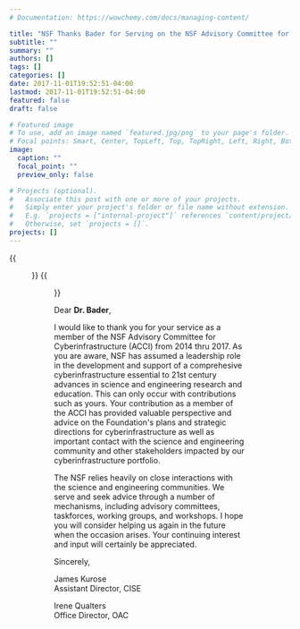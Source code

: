 ```yaml
---
# Documentation: https://wowchemy.com/docs/managing-content/

title: "NSF Thanks Bader for Serving on the NSF Advisory Committee for Cyberinfrastructure (ACCI)"
subtitle: ""
summary: ""
authors: []
tags: []
categories: []
date: 2017-11-01T19:52:51-04:00
lastmod: 2017-11-01T19:52:51-04:00
featured: false
draft: false

# Featured image
# To use, add an image named `featured.jpg/png` to your page's folder.
# Focal points: Smart, Center, TopLeft, Top, TopRight, Left, Right, BottomLeft, Bottom, BottomRight.
image:
  caption: ""
  focal_point: ""
  preview_only: false

# Projects (optional).
#   Associate this post with one or more of your projects.
#   Simply enter your project's folder or file name without extension.
#   E.g. `projects = ["internal-project"]` references `content/project/deep-learning/index.md`.
#   Otherwise, set `projects = []`.
projects: []
---
```


{{<figure src="certificate.jpg">}}
{{<figure src="letter.jpg">}}

Dear **Dr. Bader**,

I would like to thank you for your service as a member of the NSF Advisory Committee for Cyberinfrastructure (ACCI) from 2014 thru 2017. As you are aware, NSF has assumed a leadership role in the development and support of a comprehesive cyberinfrastructure essential to 21st century advances in science and engineering research and education. This can only occur with contributions such as yours. Your contribution as a member of the ACCI has provided valuable perspective and advice on the Foundation's plans and strategic directions for cyberinfrastructure as well as important contact with the science and engineering community and other stakeholders impacted by our cyberinfrastructure portfolio.

The NSF relies heavily on close interactions with the science and engineering communities. We serve and seek advice through a number of mechanisms, including advisory committees, taskforces, working groups, and workshops. I hope you will consider helping us again in the future when the occasion arises. Your continuing interest and input will certainly be appreciated.

Sincerely,

James Kurose   
Assistant Director, CISE

Irene Qualters   
Office Director, OAC

